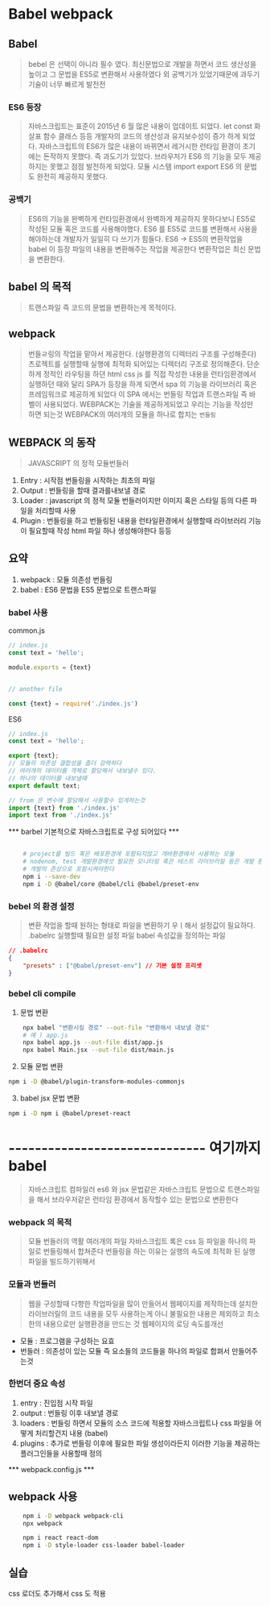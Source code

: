 
# Babel webpack

## Babel 
> bebel 은 선택이 아니라 필수 였다.
> 최신문법으로 개발을 하면서 코드 생산성을 높이고 그 문법을 ES5로 변환해서 사용하였다
> 외 공백기가 있었기때문에 과두기 기술이 너무 빠르게 발전전

### ES6 등장
> 자바스크립트는 표준이 2015년 6 월 많은 내용이 업데이트 되었다.
> let const 화살표 함수 클래스 등등 개발자의 코드의 생산성과 유지보수성이 증가 하게 되었다.
> 자바스크립트의 ES6가 많은 내용이 바뀌면서 레거시한 런타임 환경이 초기에는 돈작하지 못했다.
> 즉 과도기가 있었다.
> 브라우저가 ES6 의 기능을 모두 제공하지는 못했고 점점 발전하게 되었다.
> 모듈 시스템 import export ES6 의 문법도 완전히 제공하지 못했다.

### 공백기
> ES6의 기능을 완벽하게 런타임환경에서 완벽하게 제공하지 못하다보니
> ES5로 작성된 모듈 혹은 코드를 사용해야했다.
> ES6 를 ES5로 코드를 변환해서 사용을 해야하는데 개발자가 일일히 다 쓰기가 힘들다.
> ES6 -> ES5의 변환작업을  babel 이 등장 파일의 내용을 변환해주는 작업을 제공한다
> 변환작업은 최신 문법을 변환한다.

## babel 의 목적
> 트랜스파일 즉 코드의 문법을 변환하는게 목적이다.

## webpack
> 번들ㄹ링의 작업을 맡아서 제공한다. (실행환경의 디렉터리 구조를 구성해준다)
> 츠로젝트를 실행할때 실행에 최적화 되어있는 디렉터리 구조로 정의해준다.
> 단순하게 정적인 라우팅을 하뎐 html css js 를 직접 작성한 내용을 런타임환경에서 실행하던 때와 달리
> SPA가 등장을 하게 되면서 spa 의 기능을 라이브러리 혹은 프레임워크로 제공하게 되었다
> 이 SPA 에서는 번들링 작업과 트랜스파일 즉 바벨이 사용되었다.
> WEBPACK는 기술을 제공하게되었고 우리는 기능을 작성만 하면 되는것
> WEBPACK의 여러개의 모듈을 하나로 합치는 `번들링`

## WEBPACK 의 동작
> JAVASCRIPT 의 정적 모듈번들러

1. Entry : 시작점 번들링을 시작하는 최초의 파일
2. Output : 번들링을 할때 결과를내보낼 경로
3. Loader : javascript 의 정적 모듈 번들러이지만 이미지 혹은 스타일 등의 다른 파일을 처리할때 사용
4. Plugin : 번들링을 하고 번들링된 내용을 런타일환경에서 실행할때 라이브러리 기능이 필요할때 작성 html 파일 하나 생성해야한다 등등

## 요약 
1. webpack : 모듈 의존성 번들링
2. babel : ES6 문법을 ES5 문법으로 트랜스파일

###  babel 사용

common.js
``` js
// index.js
const text = 'hello';

module.exports = {text}


// another file

const {text} = require('./index.js')


```

ES6
```js
// index.js
const text = 'hello';

export {text}; 
// 모듈의 의존성 결합성을 좁더 강력하다
// 여러개의 데이터를 객체로 할당해서 내보낼수 있다.
// 하나의 데이터를 내보낼때
export default text;

// from 은 변수에 할당해서 사용할수 있게하는것
import {text} from './index.js'
import text from './index.js'

```

*** barbel  기본적으로 자바스크립트로 구성 되어있다 ***

```sh

    # project를 빌드 혹은 배포환경에 포함되지않고 개바환경에서 사용하는 모듈
    # nodenom, test 개발환경에섯 필요한 모니터링 혹은 테스트 라이브러릴 등은 개발 환경에서만 사용하기깨문에
    # 개발의 존성으로 포함시켜야한다
    npm i --save-dev
    npm i -D @babel/core @babel/cli @babel/preset-env

```

### bebel 의 환경 설정
> 변환 작업을 할때 원하는 형태로 파일을 변환하기 우ㅣ해서 설정값이 필요하다.
> .babelrc 실행할때 필요한 설정 파일 babel 속성값을 정의하는 파일

```json
// .babelrc
{
    "presets" : ["@babel/preset-env"] // 기본 설정 프리셋
}

```

### bebel cli compile

1. 문법 변환
```sh
    npx babel "변환시킬 경로" --out-file "변환해서 내보낼 경로"
    # 예 ) app.js
    npx babel app.js --out-file dist/app.js
    npx babel Main.jsx --out-file dist/main.js

```


2. 모듈 문법 변환 
```sh
npm i -D @babel/plugin-transform-modules-commonjs

```

3. babel jsx 문법 변환
```sh
npm i -D npm i @babel/preset-react

```

# ------------------------------ 여기까지 babel
> 자바스크립트 컴파일러 es6 와 jsx 문법같은 자바스크립트 문법으로 트랜스파일을 해서 브라우저같은 런타임 환경에서 동작할수 있는 문법으로 변환한다

### webpack 의 목적
> 모듈 번들러의 역활 여러개의 파일 자바스크립트 록은 css 등 파일을 하나의 파일로 번들링해서 합쳐준다
> 번들링을 하는 이유는 실행의 속도에 최적화 된 실행 파일을 빌드하기위해서

### 모듈과 번들러
> 웹을 구성할때 다향한 작업파일을 많이 만들어서 웹페이지를 제작하는데 
> 설치한 라이브러릴의 코드 내용을 모두 사용하는게 아니 불필요한 내용은 제외하고 최소한의 내용으로만 실행환경을 만드는 것 웹페이지의 로딩 속도를개선
- 모듈 : 프로그램을 구성하는 요효
- 번들러 : 의존성이 있는 모듈 즉 요소들의 코드들을 하나의 파일로 합펴서 만들어주는것

### 한번더 중요 속성
1. entry : 진입점 시작 파일
2. output : 번들링 이후 내보낼 경로
3. loaders : 번들링 하면서 모듈의 소스 코드에 적용할 자바스크립트나 css 파일을 어떻게 처리할건지 내용 (babel)
4. plugins : 추가로 번들링 이후에 필요한 파일 생성이라든지 이러한 기능을 제공하는 플러그인들을 사용할때 정의


*** webpack.config.js ***

## webpack 사용

```sh
    npm i -D webpack webpack-cli
    npx webpack

    npm i react react-dom
    npm i -D style-loader css-loader babel-loader
```

## 실습 
css 로더도 추가해서 css 도 적용